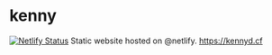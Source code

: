# kenny
[![Netlify Status](https://api.netlify.com/api/v1/badges/7904f93e-ec16-4985-ac60-56f8ba2443e3/deploy-status)](https://app.netlify.com/sites/kenny/deploys)
Static website hosted on @netlify. https://kennyd.cf
